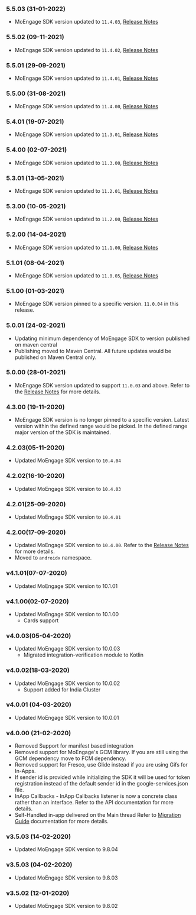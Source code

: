 ### 5.5.03 (31-01-2022)
- MoEngage SDK version updated to `11.4.03`, [Release Notes](https://developers.moengage.com/hc/en-us/articles/4403896795540#11-4-03-27-01-2022--0-0)

### 5.5.02 (09-11-2021)
- MoEngage SDK version updated to `11.4.02`, [Release Notes](https://developers.moengage.com/hc/en-us/articles/4403896795540#11-4-02-09-11-2021--0-0)

### 5.5.01 (29-09-2021)
- MoEngage SDK version updated to `11.4.01`, [Release Notes](https://developers.moengage.com/hc/en-us/articles/4403896795540#11-4-01-29-09-2021--0-0)

### 5.5.00 (31-08-2021)
- MoEngage SDK version updated to `11.4.00`, [Release Notes](https://docs.moengage.com/docs/android-release-notes#11400-31-08-2021)

### 5.4.01 (19-07-2021)
- MoEngage SDK version updated to `11.3.01`, [Release Notes](https://docs.moengage.com/docs/android-release-notes#11301-19-07-2021)

### 5.4.00 (02-07-2021)
- MoEngage SDK version updated to `11.3.00`, [Release Notes](https://docs.moengage.com/docs/android-release-notes#11300-02-07-2021)

### 5.3.01 (13-05-2021)
- MoEngage SDK version updated to `11.2.01`, [Release Notes](https://docs.moengage.com/docs/android-release-notes#11201-13-05-2021)

### 5.3.00 (10-05-2021)
- MoEngage SDK version updated to `11.2.00`, [Release Notes](https://docs.moengage.com/docs/android-release-notes#11200-10-05-2021) 

### 5.2.00 (14-04-2021)
- MoEngage SDK version updated to `11.1.00`, [Release Notes](https://docs.moengage.com/docs/android-release-notes#11100-14-04-2021) 

### 5.1.01 (08-04-2021)
- MoEngage SDK version updated to `11.0.05`, [Release Notes](https://docs.moengage.com/docs/android-release-notes#11005-08-04-2021) 

### 5.1.00 (01-03-2021)
- MoEngage SDK version pinned to a specific version. `11.0.04` in this release. 

### 5.0.01 (24-02-2021)
- Updating minimum dependency of MoEngage SDK to version published on maven central
- Publishing moved to Maven Central. All future updates would be published on Maven Central only.

### 5.0.00 (28-01-2021)
- MoEngage SDK version updated to support `11.0.03` and above. Refer to the [Release Notes](https://docs.moengage.com/docs/android-release-notes#11003-28-01-2021) for more details.

### 4.3.00 (19-11-2020)
- MoEngage SDK version is no longer pinned to a specific version. Latest version within the defined range would be
 picked. In the defined range major version of the SDK is maintained.

### 4.2.03(05-11-2020)
- Updated MoEngage SDK version to `10.4.04`

### 4.2.02(16-10-2020)
- Updated MoEngage SDK version to `10.4.03`

### 4.2.01(25-09-2020)
- Updated MoEngage SDK version to `10.4.01`

### 4.2.00(17-09-2020)
- Updated MoEngage SDK version to `10.4.00`. Refer to the [Release Notes](https://docs.moengage.com/docs/android-release-notes#v10400) for more details.
- Moved to `androidx` namespace.

### v4.1.01(07-07-2020)
- Updated MoEngage SDK version to 10.1.01
    
### v4.1.00(02-07-2020)
- Updated MoEngage SDK version to 10.1.00
    - Cards support

### v4.0.03(05-04-2020)
- Updated MoEngage SDK version to 10.0.03
    - Migrated integration-verification module to Kotlin

### v4.0.02(18-03-2020)
- Updated MoEngage SDK version to 10.0.02
    - Support added for India Cluster
    
### v4.0.01 (04-03-2020)
- Updated MoEngage SDK version to 10.0.01

### v4.0.00 (21-02-2020)
- Removed Support for manifest based integration
- Removed support for MoEngage's GCM library. If you are still using the GCM dependency move to FCM dependency.
- Removed support for Fresco, use Glide instead if you are using Gifs for In-Apps.
- If sender id is provided while initializing the SDK it will be used for token registration instead of the default sender id in the google-services.json file.
- InApp Callbacks - InApp Callbacks listener is now a concrete class rather than an interface. Refer to the API documentation for more details.
- Self-Handled in-app delivered on the Main thread
Refer to [Migration Guide](doc:migration-to-10xxx)  documentation for more details.

### v3.5.03 (14-02-2020)
- Updated MoEngage SDK version to 9.8.04

### v3.5.03 (04-02-2020)
- Updated MoEngage SDK version to 9.8.03

### v3.5.02 (12-01-2020)
- Updated MoEngage SDK version to 9.8.02